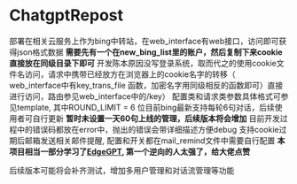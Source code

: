 # ChatgptRepost
部署在相关云服务上作为bing中转站，在web_interface有web接口，访问即可获得json格式数据
**需要先有一个在new_bing_list里的账户，然后复制下来cookie直接放在同级目录下即可**
开发陈本原因没写登录系统，取而代之的使用cookie文件名访问，请求中携带已经放方在浏览器上的cookie名字的转移（ web_interface中有key_trans_file 函数，加密名字用同级相反的函数即可）直接进行访问，路由参见web_interface中的/key）
配置类和请求类参数具体格式可参见template, 其中ROUND_LIMIT = 6 位目前bing最新支持每轮6句对话，后续使用者可自行更新 **暂时未设置一天60句上线的管理，后续版本将会增加**
目前开发过程中的错误码都放在error中，抛出的错误会带详细描述方便debug
支持cookie过期后邮箱发送相关邮件提醒, 配置和开关都在mail_remind文件中需要自行配置
**本项目相当一部分学习了<a href ="https://github.com/acheong08/EdgeGPT">EdgeGPT</a>, 第一个逆向的人太强了，给大佬点赞**

后续版本可能将会补齐测试，增加多用户管理和对话流管理等功能
